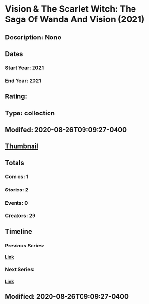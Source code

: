 # Vision & The Scarlet Witch: The Saga Of Wanda And Vision (2021)
## Description: None
## Dates
### Start Year: 2021
### End Year: 2021
## Rating: 
## Type: collection
## Modifed: 2020-08-26T09:09:27-0400
## [Thumbnail](http://i.annihil.us/u/prod/marvel/i/mg/b/40/image_not_available.jpg)
## Totals
### Comics: 1
### Stories: 2
### Events: 0
### Creators: 29
## Timeline
### Previous Series: 
#### [Link]()
### Next Series: 
#### [Link]()
## Modified: 2020-08-26T09:09:27-0400